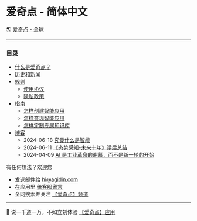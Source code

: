 # 爱奇点 - 简体中文

🌎 [爱奇点 - 全球](https://info.agidin.com)

---

### 目录

- [什么是爱奇点？](./入门/爱奇点白皮书/home.md)
- [历史和新闻](./新闻/home.md)
- [规则](./协议)
  - [使用协议](./规则/使用协议/home.md)
  - [隐私政策](./规则/隐私政策/home.md)
- [指南](./指南)
  - [怎样创建智能应用](./指南/怎样创建智能应用/home.md)
  - [怎样变现智能应用](./指南/怎样变现智能应用/home.md)
  - [怎样定制专属知识库](./指南/怎样定制专属知识库/home.md)
- [博客](./博客)
  - 2024-06-18 [究竟什么是智能](./博客/20240618-究竟什么是智能/home.md)
  - 2024-06-11 [《态势感知-未来十年》读后总结](./博客/20240611-《态势感知-未来十年》读后总结/home.md)
  - 2024-04-09 [AI 是工业革命的谢幕，而不是新一轮的开始](./博客/20240409-AI是工业革命的谢幕/home.md)

有任何想法？欢迎您

- 发送邮件给 [hi@agidin.com](mailto:hi@agidin.com)
- 在应用里 [给客服留言](https://csr.爱奇点.com)
- 全网搜索并关注 [【爱奇点】频道](https://links.爱奇点.com)

---

🚀 说一千道一万，不如立刻体验 [【爱奇点】应用](https://u.爱奇点.com)

<!-- ✨ 爱奇点源自 [远近星空](https://yuanjinx.com) -->
